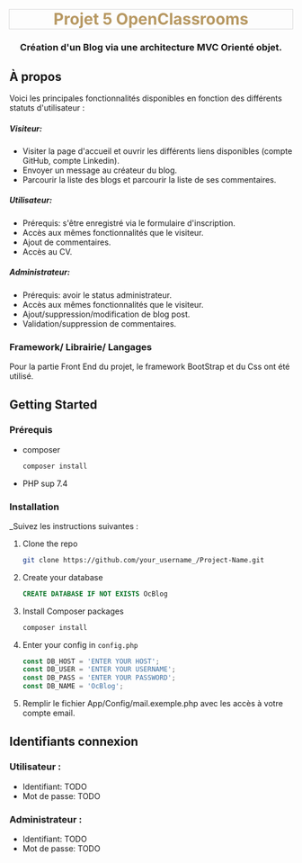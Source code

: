 <h1 align="center" style="color: #b79862; box-shadow: rgba(0, 0, 0, 0.02) 0px 1px 3px 0px, rgba(27, 31, 35, 0.15) 0px 0px 0px 1px; ">
Projet 5 OpenClassrooms
</h1>
 <h3 align="center">Création d'un Blog via une architecture MVC Orienté objet.</h3>


## À propos
Voici les principales fonctionnalités disponibles en fonction des différents statuts d'utilisateur :
<h5>Visiteur:</h5>
<ul>
<li>Visiter la page d'accueil et ouvrir les différents liens disponibles (compte GitHub, compte Linkedin).</li>
<li>Envoyer un message au créateur du blog.</li>
<li>Parcourir la liste des blogs et parcourir la liste de ses commentaires.</li>
</ul>
<h5>Utilisateur:</h5>
<ul>
<li>Prérequis: s'être enregistré via le formulaire d'inscription.</li>
<li>Accès aux mêmes fonctionnalités que le visiteur.</li>
<li>Ajout de commentaires.</li>
<li>Accès au CV.</li>

</ul>
<h5>Administrateur:</h5>
<ul>
<li>Prérequis: avoir le status administrateur.</li>
<li>Accès aux mêmes fonctionnalités que le visiteur.</li>
<li>Ajout/suppression/modification de blog post.</li>
<li>Validation/suppression de commentaires.</li>

</ul>

### Framework/ Librairie/ Langages

Pour la partie Front End du projet, le framework BootStrap et du Css ont été utilisé.


<!-- GETTING STARTED -->
## Getting Started


### Prérequis

* composer
  ```sh
  composer install
  ```
* PHP sup 7.4

### Installation

_Suivez les instructions suivantes :
1. Clone the repo
   ```sh
   git clone https://github.com/your_username_/Project-Name.git
   ```
2. Create your database
   ```sql
   CREATE DATABASE IF NOT EXISTS OcBlog
   ```
3. Install Composer packages
   ```sh
   composer install
   ```
4. Enter your config in `config.php`
   ```js
   const DB_HOST = 'ENTER YOUR HOST';
   const DB_USER = 'ENTER YOUR USERNAME';
   const DB_PASS = 'ENTER YOUR PASSWORD';
   const DB_NAME = 'OcBlog';
   ```

5. Remplir le fichier App/Config/mail.exemple.php avec les accès à votre compte email.

<!-- ID for testing -->
## Identifiants connexion

### Utilisateur :
<ul>
<li>Identifiant: TODO</li>
<li>Mot de passe: TODO</li>
</ul> 

### Administrateur :
<ul>
<li>Identifiant: TODO</li>
<li>Mot de passe: TODO</li>
</ul>
